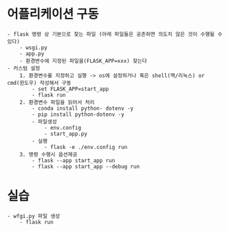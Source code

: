 # 어플리케이션 구동
    - flask 명령 상 기본으로 찾는 파일 (아래 파일들은 공존하면 의도치 않은 것이 수행될 수 있다)
        - wsgi.py
        - app.py
        - 환경변수에 지정된 파일을(FLASK_APP=xxx) 찾는다
    - 커스텀 설정
        1. 환경변수를 지정하고 실행 -> os에 설정하거나 혹은 shell(맥/리눅스) or cmd(윈도우) 작성해서 구동
            - set FLASK_APP=start_app
            - flask run
        2. 환경변수 파일을 읽어서 처리
            - conda install python- dotenv -y
            - pip install python-dotenv -y
            - 파일생성
                - env.config
                - start_app.py
            - 실행
                - flask -e ./env.config run
        3. 명령 수행시 옵션제공
            - flask --app start_app run
            - flask --app start_app --debug run

# 실습
    - wfgi.py 파일 생성
        - flask run